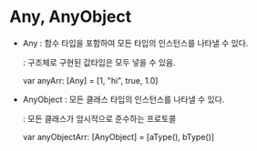 # Any, AnyObject

* Any : 함수 타입을 포함하여 모든 타입의 인스턴스를 나타낼 수 있다.

  : 구조체로 구현된 값타입은 모두 넣을 수 있음.

  var anyArr: [Any] = [1, "hi", true, 1.0]

  

* AnyObject : 모든 클래스 타입의 인스턴스를 나타낼 수 있다.

  : 모든 클래스가 암시적으로 준수하는 프로토콜

  var anyObjectArr: [AnyObject] = [aType(), bType()]